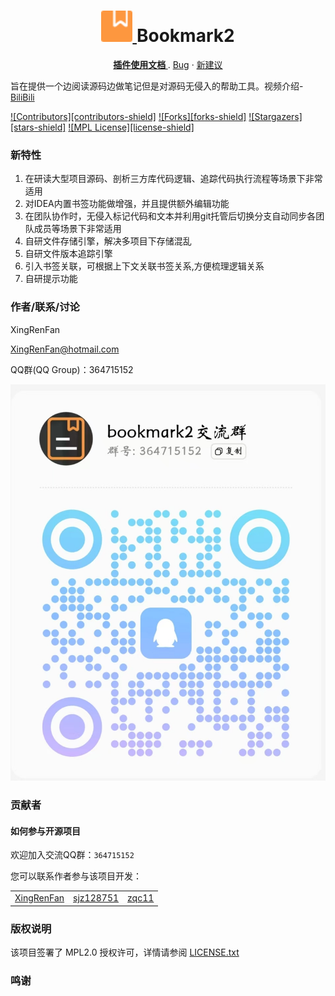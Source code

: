 <h1 align="center">
  <a href="https://github.com/xingrenfan/bookmark2">
    <img src="./source/bookmark2.svg" alt="Logo" width="50" height="50">
  </a>
  Bookmark2
</h1>

<p align="center">
  <a href="https://github.com/xingrenfan/bookmark2"><strong>插件使用文档 </strong></a>
  .
  <a href="https://github.com/xingrenfan/bookmark2/issues">Bug</a>
  ·
  <a href="https://github.com/xingrenfan/bookmark2/issues">新建议</a>
</p>

旨在提供一个边阅读源码边做笔记但是对源码无侵入的帮助工具。视频介绍-[BiliBili](https://www.bilibili.com/video/BV1F47JzEEbz/)

[![Contributors][contributors-shield]][contributors-url]
[![Forks][forks-shield]][forks-url]
[![Stargazers][stars-shield]][stars-url]
[![MPL License][license-shield]][license-url]

### 新特性
1. 在研读大型项目源码、剖析三方库代码逻辑、追踪代码执行流程等场景下非常适用
2. 对IDEA内置书签功能做增强，并且提供额外编辑功能
3. 在团队协作时，无侵入标记代码和文本并利用git托管后切换分支自动同步各团队成员等场景下非常适用
4. 自研文件存储引擎，解决多项目下存储混乱
5. 自研文件版本追踪引擎
6. 引入书签关联，可根据上下文关联书签关系,方便梳理逻辑关系
7. 自研提示功能


### 作者/联系/讨论

XingRenFan

XingRenFan@hotmail.com

QQ群(QQ Group)：364715152
<p align="left">
	<img src="./source/Group.jpg" alt="QQ Group"/>
</p>



### 贡献者
#### 如何参与开源项目

欢迎加入交流QQ群：`364715152`

您可以联系作者参与该项目开发：

<table>
	<tr>
    <td align="center">
        <a href="https://github.com/XingRenFan">
            XingRenFan
        </a>
    </td>
    <td align="center">
        <a href="https://github.com/sjz128751">
            sjz128751
        </a>
    </td>
    <td align="center">
        <a href="https://github.com/zqc11">
            zqc11
        </a>
    </td>
	</tr>
</table>

### 版权说明

该项目签署了 MPL2.0 授权许可，详情请参阅 [LICENSE.txt](https://www.mozilla.org/en-US/MPL/2.0/)

### 鸣谢

<!-- links -->

[your-project-path]:XingRanFan/Bookmark2

[contributors-url]: https://github.com/xingrenfan/bookmark2/graphs/contributors

[forks-url]: https://github.com/xingrenfan/bookmark2/forks?include=active

[stars-url]: https://github.com/xingrenfan/bookmark2/stargazers

[license-url]: https://github.com/xingrenfan/bookmark2/blob/master/LICENSE



